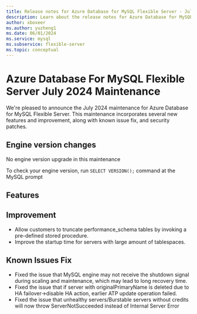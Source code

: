 ```yaml
---
title: Release notes for Azure Database for MySQL Flexible Server - July 2024
description: Learn about the release notes for Azure Database for MySQL Flexible Server July 2024.
author: xboxeer
ms.author: yuzheng1
ms.date: 06/01/2024
ms.service: mysql
ms.subservice: flexible-server
ms.topic: conceptual
---
```


# Azure Database For MySQL Flexible Server July 2024 Maintenance

We're pleased to announce the July 2024 maintenance for Azure Database for MySQL Flexible Server. This maintenance incorporates several new features and improvement, along with known issue fix, and security patches.

## Engine version changes
No engine version upgrade in this maintenance

To check your engine version, run `SELECT VERSION();` command at the MySQL prompt

## Features


## Improvement
- Allow customers to truncate performance_schema tables by invoking a pre-defined stored procedure.
- Improve the startup time for servers with large amount of tablespaces.
    
## Known Issues Fix
- Fixed the issue that MySQL engine may not receive the shutdown signal during scaling and maintenance, which may lead to long recovery time.
- Fixed the issue that if server with originalPrimaryName is deleted due to HA failover->disable HA action, earlier ATP update operation failed. 
- Fixed the issue that unhealthy servers/Burstable servers without credits will now throw ServerNotSucceeded instead of Internal Server Error
